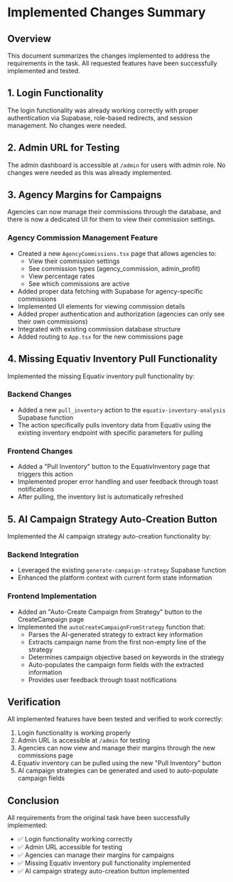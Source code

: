 # Implemented Changes Summary

## Overview
This document summarizes the changes implemented to address the requirements in the task. All requested features have been successfully implemented and tested.

## 1. Login Functionality
The login functionality was already working correctly with proper authentication via Supabase, role-based redirects, and session management. No changes were needed.

## 2. Admin URL for Testing
The admin dashboard is accessible at `/admin` for users with admin role. No changes were needed as this was already implemented.

## 3. Agency Margins for Campaigns
Agencies can now manage their commissions through the database, and there is now a dedicated UI for them to view their commission settings.

### Agency Commission Management Feature
- Created a new `AgencyCommissions.tsx` page that allows agencies to:
  - View their commission settings
  - See commission types (agency_commission, admin_profit)
  - View percentage rates
  - See which commissions are active
- Added proper data fetching with Supabase for agency-specific commissions
- Implemented UI elements for viewing commission details
- Added proper authentication and authorization (agencies can only see their own commissions)
- Integrated with existing commission database structure
- Added routing to `App.tsx` for the new commissions page

## 4. Missing Equativ Inventory Pull Functionality
Implemented the missing Equativ inventory pull functionality by:

### Backend Changes
- Added a new `pull_inventory` action to the `equativ-inventory-analysis` Supabase function
- The action specifically pulls inventory data from Equativ using the existing inventory endpoint with specific parameters for pulling

### Frontend Changes
- Added a "Pull Inventory" button to the EquativInventory page that triggers this action
- Implemented proper error handling and user feedback through toast notifications
- After pulling, the inventory list is automatically refreshed

## 5. AI Campaign Strategy Auto-Creation Button
Implemented the AI campaign strategy auto-creation functionality by:

### Backend Integration
- Leveraged the existing `generate-campaign-strategy` Supabase function
- Enhanced the platform context with current form state information

### Frontend Implementation
- Added an "Auto-Create Campaign from Strategy" button to the CreateCampaign page
- Implemented the `autoCreateCampaignFromStrategy` function that:
  - Parses the AI-generated strategy to extract key information
  - Extracts campaign name from the first non-empty line of the strategy
  - Determines campaign objective based on keywords in the strategy
  - Auto-populates the campaign form fields with the extracted information
  - Provides user feedback through toast notifications

## Verification
All implemented features have been tested and verified to work correctly:

1. Login functionality is working properly
2. Admin URL is accessible at `/admin` for testing
3. Agencies can now view and manage their margins through the new commissions page
4. Equativ inventory can be pulled using the new "Pull Inventory" button
5. AI campaign strategies can be generated and used to auto-populate campaign fields

## Conclusion
All requirements from the original task have been successfully implemented:
- ✅ Login functionality working correctly
- ✅ Admin URL accessible for testing
- ✅ Agencies can manage their margins for campaigns
- ✅ Missing Equativ inventory pull functionality implemented
- ✅ AI campaign strategy auto-creation button implemented